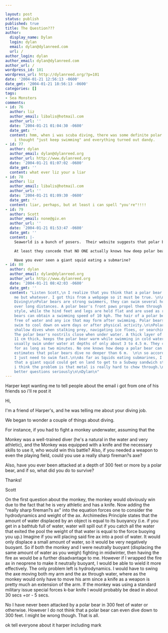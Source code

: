 ```yaml
---

layout: post
status: publish
published: true
title: The Question???
author:
  display_name: Dylan
  login: dylan
  email: dylan@dylanreed.com
  url: /
author_login: dylan
author_email: dylan@dylanreed.com
author_url: /
wordpress_id: 101
wordpress_url: http://dylanreed.org/?p=101
date: '2004-01-21 12:56:13 -0600'
date_gmt: '2004-01-21 18:56:13 -0600'
categories: []
tags:
- Sea Monsters
comments:
- id: 76
  author: liz
  author_email: libalis@hotmail.com
  author_url: ''
  date: '2004-01-21 01:04:30 -0600'
  date_gmt: ''
  content: hmm, when i was scuba diving, there was some definite polar bear wrestling.
    i thought "just keep swimming" and everything turned out dandy.
- id: 77
  author: dylan
  author_email: dylan@dylanreed.org
  author_url: http://www.dylanreed.org
  date: '2004-01-21 01:07:02 -0600'
  date_gmt: ''
  content: what ever liz your a liar
- id: 78
  author: liz
  author_email: libalis@hotmail.com
  author_url: ''
  date: '2004-01-21 01:09:30 -0600'
  date_gmt: ''
  content: liar, perhaps, but at least i can spell "you're"!!!!
- id: 79
  author: Scott
  author_email: none@giv.en
  author_url: ''
  date: '2004-01-21 01:53:47 -0600'
  date_gmt: ''
  content: |-
    Seaworld is a bunch of posers.  Their website suggests that polar bears cannot dive further than 20 ft.

    At least they concede that NO ONE actually knows how deep polar bears can dive.  The way that I figure is if Dylan can dive to 300 feet, so can a bear.

    Have you ever seen a giant squid eating a submarine?
- id: 80
  author: dylan
  author_email: dylan@dylanreed.org
  author_url: http://www.dylanreed.org
  date: '2004-01-21 08:42:03 -0600'
  date_gmt: ''
  content: "Listen Scott,\n I realize that you think that a polar bear could take
    me but whatever. I got this from a webpage so it must be true. \n\nSwimming and
    Diving\n\nPolar bears are strong swimmers, they can swim several hours at a time
    over long distances. A polar bear's front paws propel them through the water dog-paddle
    style, while the hind feet and legs are held flat and are used as rudders. Polar
    bears can obtain a swimming speed of 10 kph. The hair of a polar bear easily shakes
    free of water and any ice that may form after swimming. Polar bears will also
    swim to cool down on warm days or after physical activity.\n\nPolar bears make
    shallow dives when stalking prey, navigating ice floes, or searching for kelp.
    The polar bear's nostrils close when under water. A thick layer of fat, up to
    11 cm thick, keeps the polar bear warm while swimming in cold water. Polar bears
    usually swim under water at depths of only about 3 to 4.5 m. They can remain submerged
    for as long as two minutes. No one knows how deep a polar bear can dive. One researcher
    estimates that polar bears dive no deeper than 6 m.  \n\n so according to this
    I just need to swim fast.\n\nAs far as Squids eating submarines, I don't think
    that a giant squid could get on land to get to a Subway sandwich store. OK no
    i think the problem is that metal is really hard to chew through.\n\nPlease ask
    better questions seriously\n\nDylan\n"
---
```


Harper kept wanting me to tell people about the email i got from one of his friends so i'll re post it

Hi,

I'm a friend of Harper's, and he was telling me about your diving job.

We began to wonder a couple of things about diving.

For instance, if you had to fight a monkey underwater, assuming that the

Monkey was a well-trained diver (he's a natural in the water and very athletic), and the Monkey was equipped with a knife and the necessary skills to use it, who would win this battle? Also, if you needed a weapon to even the playing field, could you use a really sharp fireman?s axe?

Also, have you ever been attacked at a depth of 300 feet or more by a polar bear, and if so, what did you do to survive?

Thanks!

Scott

On the first question about the monkey, the monkey would obviously win due to the fact that he is very athletic and has a knife. Now adding the "really sharp fireman?s ax" into the equation forces one to consider the hydrodynamics and weight of the ax. Archimedes Principle states that the amount of water displaced by an object is equal to its buoyancy (i.e. if you get in a bathtub full of water, water will spill out if you catch all the water that exited the pool the weight of that water is equal to the force buoying you up.) Imagine if you will placing said fire ax into a pool of water. It would only displace a small amount of water, so it would be very negatively buoyant. So if both the monkey and I were neutrally buoyant (displacing the same amount of water as you weigh) fighting in midwinter, then having the fire ax would be a further disadvantage to me. However if I wrapped the fire ax in neoprene to make it neutrally buoyant, I would be able to wield it more effectively. The only problem left is hydrodynamics. I would have to swing the axe moving both my arm and the ax through water, where as the monkey would only have to move his arm since a knife as a weapon is pretty much an extension of the arm. If the monkey was using a standard military issue special forces k-bar knife I would probably be dead in about 30 secs +or - 5 secs.

No I have never been attacked by a polar bear in 300 feet of water or otherwise. However I do not think that a polar bear can even dive down to 300 feet. I might be wrong though. That is all.

ok tell everyone about it harper including mark
